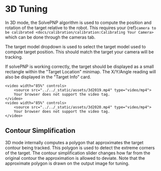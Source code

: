 # 3D Tuning

In 3D mode, the SolvePNP algorithm is used to compute the position and rotation of the target relative to the robot. This requires your {ref}`camera to be calibrated <docs/calibration/calibration:Calibrating Your Camera>` which can be done through the cameras tab.

The target model dropdown is used to select the target model used to compute target position. This should match the target your camera will be tracking.

If solvePNP is working correctly, the target should be displayed as a small rectangle within the "Target Location" minimap. The X/Y/Angle reading will also be displayed in the "Target Info" card.

```{raw} html
<video width="85%" controls>
    <source src="../../_static/assets/3d2019.mp4" type="video/mp4">
    Your browser does not support the video tag.
</video>
<video width="85%" controls>
    <source src="../../_static/assets/3d2020.mp4" type="video/mp4">
    Your browser does not support the video tag.
</video>
```

## Contour Simplification

3D mode internally computes a polygon that approximates the target contour being tracked. This polygon is used to detect the extreme corners of the target. The contour simplification slider changes how far from the original contour the approximation is allowed to deviate. Note that the approximate polygon is drawn on the output image for tuning.
